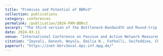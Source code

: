 ```yaml
---
title: "Promises and Potential of BBRv3"
collection: publications
category: conferences
permalink: /publication/2024-PAM-BBRv3
excerpt: "The third version of the Bottleneck-Bandwidth and Round-trip (BBR) algorithm, BBRv3, is now the default CCA for all public Internet traffic from google.com and YouTube. This work builds upon prior research to examine BBRv3's ability to coexist with Cubic flows by taking loss, in the form of explicit congestion notification (ECN) signals, into account. Our evaluations reveal that, when ECN is enabled, a single BBRv3 flow can acquire more than ~99% of the bandwidth even when competing with five Cubic flows. These findings have crucial implications for using BBRv3 in the public Internet."
date: 2024-03-11
venue: "International Conference on Passive and Active Network Measurement"
citation: "Zeynali, Danesh, Weyulu, Emilia N., Fathalli, Seifeddine, Chandrasekaran, Balakrishnan, and Feldmann, Anja. (2024). 'Promises and Potential of BBRv3' International Conference on Passive and Active Network Measurement."
paperurl: "https://inet-bbrv3eval.mpi-inf.mpg.de/"
---
```

